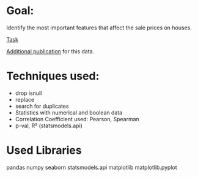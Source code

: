 # Goal:  
Identify the most important features that affect the sale prices on houses.

[Task](https://github.com/ironhack-datalabs/data-ber-10-19/tree/master/module-2_projects/statistical-analysis-project)

[Additional publication](https://towardsdatascience.com/how-to-perform-exploratory-data-analysis-with-seaborn-97e3413e841d) for this data.

# Techniques used:
* drop isnull
* replace
* search for duplicates
* Statistics with numerical and boolean data
* Correlation Coefficient used: Pearson, Spearman
* p-val, R² (statsmodels.api)


# Used Libraries
pandas
numpy
seaborn
statsmodels.api
matplotlib
matplotlib.pyplot
